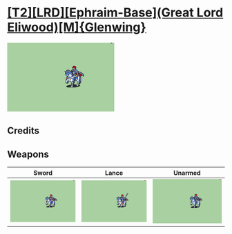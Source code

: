 # [\[T2\]\[LRD\]\[Ephraim-Base\]\(Great Lord Eliwood\)\[M\]{Glenwing}](./)

<img src="./1.%20Sword/Sword_000.png" alt="[T2][LRD][Ephraim-Base](Great Lord Eliwood)[M]{Glenwing} standing" />

## Credits



## Weapons


|Sword |Lance |Unarmed |
|  :---: | :---: | :---: |
| <img alt="Sword animation" src="./1.%20Sword/Sword.gif" /> | <img alt="Lance animation" src="./2.%20Lance/Lance.gif" /> | <img alt="Unarmed animation" src="./8.%20Unarmed/Unarmed.gif" /> |
